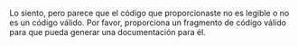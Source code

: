 Lo siento, pero parece que el código que proporcionaste no es legible o no es un código válido. Por favor, proporciona un fragmento de código válido para que pueda generar una documentación para él.